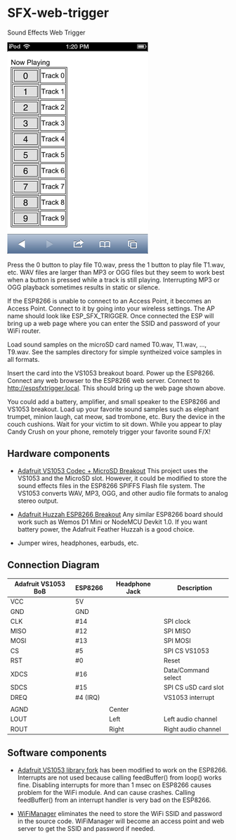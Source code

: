 # SFX-web-trigger
Sound Effects Web Trigger

![Web User Interface](/images/screencap1.png)

Press the 0 button to play file T0.wav, press the 1 button to play file T1.wav,
etc. WAV files are larger than MP3 or OGG files but they seem to work best when
a button is pressed while a track is still playing. Interrupting MP3 or OGG
playback sometimes results in static or silence.

If the ESP8266 is unable to connect to an Access Point, it becomes an Access
Point. Connect to it by going into your wireless settings. The AP name should
look like ESP\_SFX\_TRIGGER. Once connected the ESP will bring up a web page
where you can enter the SSID and password of your WiFi router.

Load sound samples on the microSD card named T0.wav, T1.wav, ..., T9.wav. See
the samples directory for simple syntheized voice samples in all formats.

Insert the card into the VS1053 breakout board. Power up the ESP8266. Connect
any web browser to the ESP8266 web server. Connect to
http://espsfxtrigger.local. This should bring up the web page shown above.

You could add a battery, amplifier, and small speaker to the ESP8266 and VS1053
breakout. Load up your favorite sound samples such as elephant trumpet, minion
laugh, cat meow, sad trombone, etc. Bury the device in the couch cushions.
Wait for your victim to sit down. While you appear to play Candy Crush on your
phone, remotely trigger your favorite sound F/X!

## Hardware components

* [Adafruit VS1053 Codec + MicroSD Breakout](https://www.adafruit.com/products/1381)
This project uses the VS1053 and the MicroSD slot. However, it could be modified to
store the sound effects files in the ESP8266 SPIFFS Flash file system. The
VS1053 converts WAV, MP3, OGG, and other audio file formats to analog stereo
output.

* [Adafruit Huzzah ESP8266 Breakout](https://www.adafruit.com/products/2471)
Any similar ESP8266 board should work such as Wemos D1 Mini or NodeMCU
Devkit 1.0. If you want battery power, the Adafruit Feather Huzzah is a good
choice.

* Jumper wires, headphones, earbuds, etc.

## Connection Diagram

Adafruit VS1053 BoB |ESP8266 |Headphone Jack |Description
--------------------|--------|---------------|----------------------
VCC                 |5V      |               |
GND                 |GND     |               |
CLK                 |#14     |               |SPI clock
MISO                |#12     |               |SPI MISO
MOSI                |#13     |               |SPI MOSI
CS                  |#5      |               |SPI CS VS1053
RST                 |#0      |               |Reset
XDCS                |#16     |               |Data/Command select
SDCS                |#15     |               |SPI CS uSD card slot
DREQ                |#4 (IRQ)|               |VS1053 interrupt
                    |        |               |
AGND                |        |   Center      |
LOUT                |        |   Left        |Left audio channel
ROUT                |        |   Right       |Right audio channel


## Software components

* [Adafruit VS1053 library fork](https://github.com/bbx10/Adafruit_VS1053_Library/)
has been modified to work on the ESP8266. Interrupts are not used because
calling feedBuffer() from loop() works fine. Disabling interrupts for more than 1 
msec on ESP8266 causes problem for the WiFi module. And can cause crashes.
Calling feedBuffer() from an interrupt handler is very bad on the ESP8266.

* [WiFiManager](https://github.com/tzapu/WiFiManager) eliminates
the need to store the WiFi SSID and password in the source code.  WiFiManager
will become an access point and web server to get the SSID and password if
needed.
